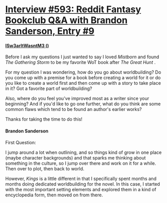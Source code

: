 # [Interview #593: Reddit Fantasy Bookclub Q&A with Brandon Sanderson, Entry #9](https://www.theoryland.com/intvmain.php?i=593#9)

#### [ISw3arItWasntM3 ()](http://www.reddit.com/r/Fantasy_Bookclub/comments/fuq0p/qa_with_brandon_sanderson/c1ix5wg)

Before I ask my questions I just wanted to say I loved
*Mistborn*
and found
*The Gathering Storm*
to be my favorite WoT book after
*The Great Hunt*
.

For my question I was wondering, how do you go about worldbuilding? Do you come up with a premise for a book before creating a world for it or do you like to create a world first and then come up with a story to take place in it? Got a favorite part of worldbuilding?

Also, where do you feel you've improved most as a writer since your beginning? And if you'd like to go one further, what do you think are some common flaws which tend to be found an author's earlier works?

Thanks for taking the time to do this!

#### Brandon Sanderson

First Question:

I jump around a lot when outlining, and so things kind of grow in one place (maybe character backgrounds) and that sparks me thinking about something in the culture, so I jump over there and work on it for a while. Then over to plot, then back to world.

However,
*Kings*
is a little different in that I specifically spent months and months doing dedicated worldbuilding for the novel. In this case, I started with the most important setting elements and explored them in a kind of encyclopedia form, then moved on from there.

